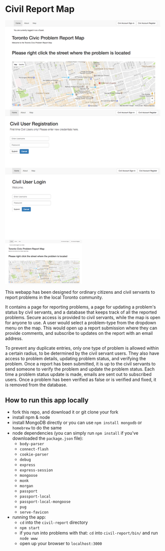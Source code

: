 # Civil Report Map

![alt text](civil-report/images/to-map.png "map")
![alt text](civil-report/images/register.png "civil user registration")
![alt text](civil-report/images/login.png "civil user login")
<img src="civil-report/images/to-map.png" alt="alt text" width="250">

This webapp has been designed for ordinary citizens and civil servants to report problems in the local Toronto community. 

It contains a page for reporting problems, a page for updating a problem's status by civil servants, and a database that keeps track of all the reported problems. Secure access is provided to civil servants, while the map is open for anyone to use. A user would select a problem-type from the dropdown menu on the map. This would open up a report submission where they can provide comments, and subscribe to updates on the report with an email address. 

To prevent any duplicate entries, only one type of problem is allowed within a certain radius, to be determined by the civil servant users. They also have access to problem details, updating problem status, and verifying the problem. Once a report has been submitted, it is up to the civil servants to send someone to verify the problem and update the problem status. Each time a problem status update is made, emails are sent out to subscribed users. Once a problem has been verified as false or is verified and fixed, it is removed from the database.

## How to run this app locally
* fork this repo, and download it or git clone your fork
* install npm & node
* install MongoDB directly or you can use `npm install mongodb` or `homebrew` to do the same
* node dependencies (you can simply run `npm install` if you've downloaded the `package.json` file):
    - `body-parser`
    - `connect-flash`
    - `cookie-parser`
    - `debug`
    - `express`
    - `express-session`
    - `mongoose`
    - `monk`
    - `morgan`
    - `passport`
    - `passport-local`
    - `passport-local-mongoose`
    - `pug`
    - `serve-favicon`
* running the app:
    - `cd` into the `civil-report` directory
    - `npm start`
    - if you run into problems with that: `cd` into `civil-report/bin/` and run `node www` 
    - open up your browser to `localhost:3000`